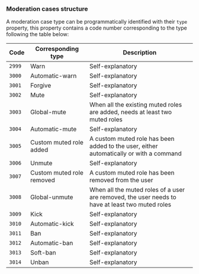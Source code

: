 ### Moderation cases structure

A moderation case type can be programmatically identified with their `type` property, this property contains a code number corresponding to the type following the table below:

  | Code | Corresponding type | Description |
| --- | --- | --- |
| <code>2999</code> | Warn | Self-explanatory |
| <code>3000</code> | Automatic-warn | Self-explanatory |
| <code>3001</code> | Forgive | Self-explanatory |
| <code>3002</code> | Mute | Self-explanatory |
| <code>3003</code> | Global-mute | When all the existing muted roles are added, needs at least two muted roles |
| <code>3004</code> | Automatic-mute | Self-explanatory |
| <code>3005</code> | Custom muted role added | A custom muted role has been added to the user, either automatically or with a command |
| <code>3006</code> | Unmute | Self-explanatory |
| <code>3007</code> | Custom muted role removed | A custom muted role has been removed from the user |
| <code>3008</code> | Global-unmute | When all the muted roles of a user are removed, the user needs to have at least two muted roles |
| <code>3009</code> | Kick | Self-explanatory |
| <code>3010</code> | Automatic-kick | Self-explanatory |
| <code>3011</code> | Ban | Self-explanatory |
| <code>3012</code> | Automatic-ban | Self-explanatory |
| <code>3013</code> | Soft-ban | Self-explanatory |
| <code>3014</code> | Unban | Self-explanatory |